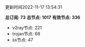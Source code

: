 更新时间2022-11-17 13:54:31

**总订阅: 73**
**总节点: 1017**
**有效节点: 336**
- v2ray节点: 221
- trojan节点: 68
- ss节点: 47
